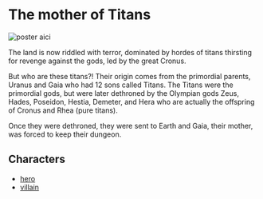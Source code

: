 # The mother of Titans

![poster aici]()

The land is now riddled with terror, dominated by hordes of titans thirsting for revenge against the gods, led by the great Cronus.

But who are these titans?! Their origin comes from the primordial parents, Uranus and Gaia who had 12 sons called Titans.
The Titans were the primordial gods, but were later dethroned by the Olympian gods Zeus, Hades, Poseidon, Hestia, Demeter, and Hera who are actually the offspring of Cronus and Rhea (pure titans).

Once they were dethroned, they were sent to Earth and Gaia, their mother, was forced to keep their dungeon.

## Characters

- [hero]()
- [villain]()